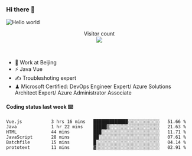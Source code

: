 ### Hi there 👋

<img src="https://raw.githubusercontent.com/sagar-viradiya/sagar-viradiya/master/resources/banner.png" alt="Hello world">
<p align="center"> 
  Visitor count<br/>
  <img src="https://profile-counter.glitch.me/youszoe/count.svg" />
</p>
<br/>

- 🍻 Work at Beijing 
- ⚡ Java Vue
- ✍️ Troubleshoting expert
- ♟  Microsoft Certified: DevOps Engineer Expert/ Azure Solutions Architect Expert/ Azure Administrator Associate

#### Coding status last week ⌨️

<!--START_SECTION:waka-->

```text
Vue.js           3 hrs 16 mins   █████████████░░░░░░░░░░░░   51.66 %
Java             1 hr 22 mins    █████▒░░░░░░░░░░░░░░░░░░░   21.63 %
HTML             44 mins         ███░░░░░░░░░░░░░░░░░░░░░░   11.71 %
JavaScript       28 mins         ██░░░░░░░░░░░░░░░░░░░░░░░   07.61 %
Batchfile        15 mins         █░░░░░░░░░░░░░░░░░░░░░░░░   04.14 %
prototext        11 mins         ▓░░░░░░░░░░░░░░░░░░░░░░░░   02.91 %
```

<!--END_SECTION:waka-->

<br/>
<center><img src="http://ghchart.rshah.org/409ba5/yousazoe" alt="" /></center>


